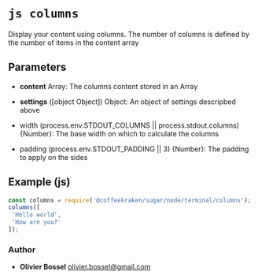 


<!-- @namespace    sugar.node.terminal -->

# ```js columns ```


Display your content using columns. The number of columns is defined by the number of items in the content array

## Parameters

- **content**  Array: The columns content stored in an Array

- **settings** ([object Object]) Object: An object of settings descripbed above
- width (process.env.STDOUT_COLUMNS || process.stdout.columns) {Number}: The base width on which to calculate the columns
- padding (process.env.STDOUT_PADDING || 3) {Number}: The padding to apply on the sides


## Example (js)

```js
const columns = require('@coffeekraken/sugar/node/terminal/columns');
columns([
 'Hello world',
 'How are you?'
]);
```


### Author
- **Olivier Bossel** <a href="mailto:olivier.bossel@gmail.com">olivier.bossel@gmail.com</a> 



